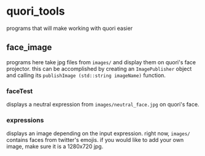 # quori_tools
programs that will make working with quori easier

## face_image
programs here take jpg files from `images/` and display them on quori's face projector. this can be accomplished by creating an `ImagePublisher` object and calling its `publishImage (std::string imageName)` function. 

### faceTest
displays a neutral expression from `images/neutral_face.jpg` on quori's face.

### expressions
displays an image depending on the input expression. right now, `images/` contains faces from twitter's emojis. if you would like to add your own image, make sure it is a 1280x720 jpg.
